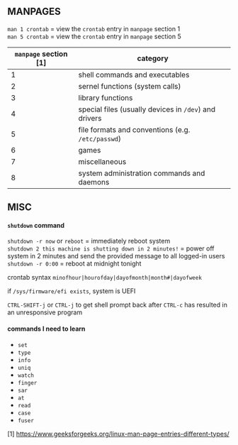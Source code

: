 ## MANPAGES

`man 1 crontab` = view the `crontab` entry in `manpage` section 1 \
`man 5 crontab` = view the `crontab` entry in `manpage` section 5

| `manpage` section [1] | category                                              |
| --------------------- | ----------------------------------------------------- |
| 1	                    | shell commands and executables                        |
| 2                     |	sernel functions (system calls)                       |
| 3                     |	library functions                                     |
| 4                     |	special files (usually devices in `/dev`) and drivers |
| 5	                    | file formats and conventions (e.g. `/etc/passwd`)     |
| 6	                    | games                                                 |
| 7	                    | miscellaneous                                         |
| 8	                    | system administration commands and daemons            |


## MISC

#### `shutdown` command
`shutdown -r now` or `reboot` = immediately reboot system \
`shutdown 2 this machine is shutting down in 2 minutes!` = power off system in 2 minutes and send the provided message to all logged-in users \
`shutdown -r 0:00` = reboot at midnight tonight

crontab syntax 
`minofhour|hourofday|dayofmonth|month#|dayofweek`

if `/sys/firmware/efi exists`, system is UEFI 

`CTRL-SHIFT-j` or `CTRL-j` to get shell prompt back after `CTRL-c` has resulted in an unresponsive program 

#### commands I need to learn 

- `set` 
- `type`
- `info` 
- `uniq` 
- `watch` 
- `finger`
- `sar` 
- `at` 
- `read` 
- `case` 
- `fuser`

[1] https://www.geeksforgeeks.org/linux-man-page-entries-different-types/
